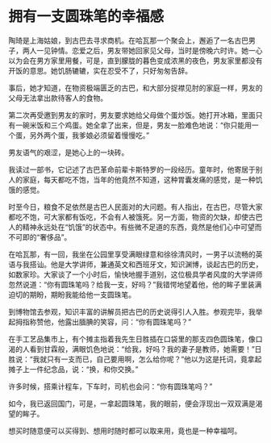 # 拥有一支圆珠笔的幸福感

陶琦是上海姑娘，到古巴去寻求商机。在哈瓦那一个聚会上，邂逅了一名古巴男子，两人一见钟情。恋爱之后，男友带她回家见父母，当时是傍晚六时许。她一心以为会在男方家里用餐，可是，直到朦胧的暮色变成浓黑的夜色，男友家里都没有开饭的意思。她饥肠辘辘，实在忍受不了，只好匆匆告辞。 

事后，她才知道，在物资极端匮乏的古巴，和大部分捉襟见肘的家庭一样，男友的父母无法拿出款待客人的食物。 

第二次再受邀到男友的家时，男友要求她给父母做个蛋炒饭。她打开冰箱，里面只有一碗米饭和三个鸡蛋。她全拿了出来，但是，男友一脸难色地说：“你只能用一个蛋，另外两个蛋，我爹娘必须留着慢慢吃。” 

男友语气的艰涩，是她心上的一块砖。 

我读过一部书，它记述了古巴革命前辈卡斯特罗的一段经历。童年时，他寄居于别人的家庭，每天都吃不饱，当年的他竟然不知道，这种胃囊发痛的感觉，是一种饥饿的感觉。 

时至今日，粮食不足依然是古巴人民面对的大问题。有人指出，在古巴，尽管大家都吃不饱，可大家都有饭吃，不会有人被饿死。另一方面，物资的欠缺，却使古巴人的精神永远处在“饥饿”的状态中。有些微不足道的东西，竟然是他们心中可望而不可即的“奢侈品”。 

在哈瓦那，有一回，我坐在公园里享受满眼绿意和徐徐清风时，一男子以流畅的英语与我搭讪。他是大学讲师，兼通英文和西班牙文，知识渊博，谈起古巴的历史，如数家珍。大家谈了一个小时后，愉快地握手道别，这位极具学者风度的大学讲师忽然说道：“你有圆珠笔吗？给我一支，好吗？”我错愕地望着他，他的眸子里装满迫切的期盼，期盼我能给他一支圆珠笔。 

到博物馆去参观，知识丰富的讲解员把古巴的历史说得引人入胜。参观完毕，我举起拇指称赞他，他露出腼腆的笑容，问：“你有圆珠笔吗？” 

在手工艺品集市上，有个摊主指着我先生日胜插在口袋里的那支四色圆珠笔，像口渴的人看到甘霖般，满眼饥色地说：“给我，好吗？我的妻子是教师，她需要！”日胜说：“我就只有一支而已，自己要用啊，怎么给你呢？”他以为这是托词，竟拿起摊子上一件纪念品，说：“换，和你交换。” 

许多时候，搭乘计程车，下车时，司机也会问：“你有圆珠笔吗？” 

如今，我已返回国门，可是，一拿起圆珠笔，我的眼前，便会浮现出一双双满是渴望的眸子。 

想买时随意便可以买得到、想用时随时都可以取来用，竟也是一种幸福呵。